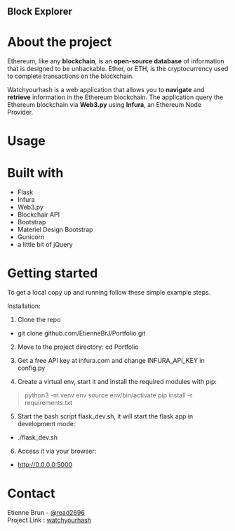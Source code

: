 Block Explorer 
---
# About the project

Ethereum, like any **blockchain**, is an **open-source database** of information that is designed to be unhackable. Ether, or ETH, is the cryptocurrency used to complete transactions on the blockchain.

Watchyourhash is a web application that allows you to **navigate** and **retrieve** information in the Ethereum blockchain.
The application query the Ethereum blockchain via **Web3.py** using **Infura**, an Ethereum Node Provider.

# Usage




# Built with

- Flask
- Infura
- Web3.py
- Blockchair API
- Bootstrap
- Materiel Design Bootstrap
- Gunicorn
- a little bit of jQuery

# Getting started

To get a local copy up and running follow these simple example steps.

Installation:

1. Clone the repo
- git clone github.com/EtienneBrJ/Portfolio.git

2. Move to the project directory:
cd Portfolio

3. Get a free API key at infura.com and change INFURA_API_KEY in config.py

4. Create a virtual env, start it and install the required modules with pip:
> python3 -m venv env
> source env/bin/activate
> pip install -r requirements.txt

5. Start the bash script flask_dev.sh, it will start the flask app in development mode:
- ./flask_dev.sh

6. Access it via your browser:
- http://0.0.0.0:5000


# Contact

Etienne Brun - [@read2696](https://twitter.com/read2696)<br>Project Link : [watchyourhash](https://github.com/EtienneBrJ/Portfolio)


